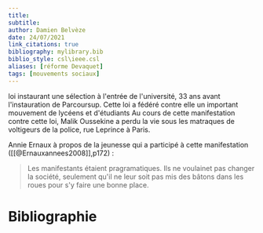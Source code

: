 ```yaml
---
title: 
subtitle:
author: Damien Belvèze
date: 24/07/2021
link_citations: true
bibliography: mylibrary.bib
biblio_style: csl\ieee.csl
aliases: [réforme Devaquet]
tags: [mouvements sociaux]
---
```



loi instaurant une sélection à l'entrée de l'université, 33 ans avant l'instauration de Parcoursup. 
Cette loi a fédéré contre elle un important mouvement de lycéens et d'étudiants
Au cours de cette manifestation contre cette loi, Malik Oussekine a perdu la vie sous les matraques de voltigeurs de la police, rue Leprince à Paris. 

Annie Ernaux à propos de la jeunesse qui a participé à cette manifestation ([[@Ernauxannees2008]],p172) : 

> Les manifestants étaient pragramatiques. Ils ne voulainet pas changer la société, seulement qu'il ne leur soit pas mis des bâtons dans les roues pour s'y faire une bonne place. 





# Bibliographie
